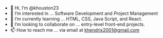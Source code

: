 - 👋 Hi, I’m @khouston23
- 👀 I’m interested in ... Software Development and Project Management
- 🌱 I’m currently learning ... HTML, CSS, Java Script, and React.
- 💞️ I’m looking to collaborate on ... entry-level front-end projects.
- 📫 How to reach me ... via email at khendrix2001@gmail.com

<!---
khouston23/khouston23 is a ✨ special ✨ repository because its `README.md` (this file) appears on your GitHub profile.
You can click the Preview link to take a look at your changes.
--->
